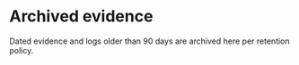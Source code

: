 # Archived evidence

Dated evidence and logs older than 90 days are archived here per retention policy.
